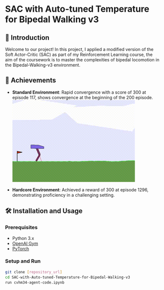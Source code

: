 # SAC with Auto-tuned Temperature for Bipedal Walking v3

## 🚀 Introduction

Welcome to our project! In this project, I applied a modified version of the Soft Actor-Critic (SAC) as part of my Reinforcement Learning course, the aim of the coursework is to master the complexities of bipedal locomotion in the Bipedal-Walking-v3 environment.

## 🎯 Achievements

- **Standard Environment**: Rapid convergence with a score of 300 at episode 117, shows convergence at the beginning of the 200 episode.
![Bipedal Walker](cvhm34-agent-video,episode=1100,score=324.gif)

- **Hardcore Environment**: Achieved a reward of 300 at episode 1296, demonstrating proficiency in a challenging setting.

## 🛠 Installation and Usage

### Prerequisites

- Python 3.x
- [OpenAI Gym](https://gym.openai.com/)
- [PyTorch](https://pytorch.org/)

### Setup and Run

```bash
git clone [repository_url]
cd SAC-with-Auto-tuned-Temperature-for-Bipedal-Walking-v3
run cvhm34-agent-code.ipynb
